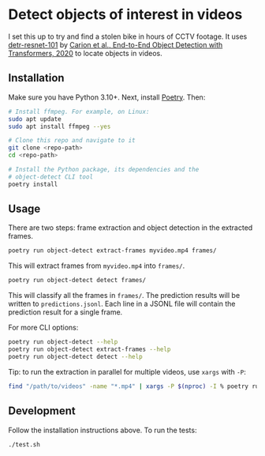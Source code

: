 # Detect objects of interest in videos

I set this up to try and find a stolen bike in hours of CCTV footage. It
uses [detr-resnet-101](https://huggingface.co/facebook/detr-resnet-101)
by
[Carion et al., End-to-End Object Detection with Transformers, 2020](https://arxiv.org/abs/2005.12872)
to locate objects in videos.

## Installation

Make sure you have Python 3.10+. Next, install
[Poetry](https://python-poetry.org/). Then:

```bash
# Install ffmpeg. For example, on Linux:
sudo apt update
sudo apt install ffmpeg --yes

# Clone this repo and navigate to it
git clone <repo-path>
cd <repo-path>

# Install the Python package, its dependencies and the
# object-detect CLI tool
poetry install
```

## Usage

There are two steps: frame extraction and object detection in the extracted
frames.

```bash
poetry run object-detect extract-frames myvideo.mp4 frames/
```

This will extract frames from `myvideo.mp4` into `frames/`.

```bash
poetry run object-detect detect frames/
```

This will classify all the frames in `frames/`. The prediction
results will be written to `predictions.jsonl`.
Each line in a JSONL file will contain the prediction result for a
single frame.

For more CLI options:

```bash
poetry run object-detect --help
poetry run object-detect extract-frames --help
poetry run object-detect detect --help
```

Tip: to run the extraction in parallel for multiple videos, use `xargs` with
`-P`:

```bash
find "/path/to/videos" -name "*.mp4" | xargs -P $(nproc) -I % poetry run object-detect extract-frames % %.frames
```

## Development

Follow the installation instructions above. To run the tests:

```bash
./test.sh
```
